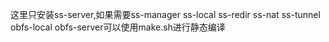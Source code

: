 这里只安装ss-server,如果需要ss-manager ss-local ss-redir ss-nat ss-tunnel obfs-local obfs-server可以使用make.sh进行静态编译
